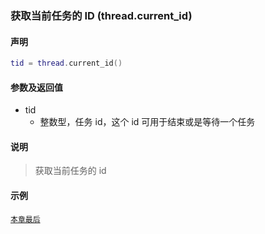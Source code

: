 ### 获取当前任务的 ID \(**thread\.current\_id**\)


#### 声明
```lua
tid = thread.current_id()
```


#### 参数及返回值
- tid
    - 整数型，任务 id，这个 id 可用于结束或是等待一个任务


#### 说明
> 获取当前任务的 id  


#### 示例  
[`本章最后`](/Handbook/thread/README.md)  

